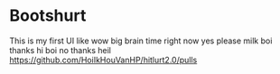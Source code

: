 # Bootshurt

This is my first UI like wow big brain time right now yes please milk boi thanks hi boi no thanks heil
https://github.com/HoiIkHouVanHP/hitlurt2.0/pulls

